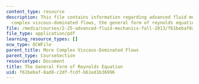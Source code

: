 ```yaml
---
content_type: resource
description: This file contains information regarding advanced fluid mechanics, more
  complex viscous-dominated flows, the general form of reynolds equation.
file: /media/courses/2-25-advanced-fluid-mechanics-fall-2013/f61bebaf8ad8c2dffcdfb61ed1b36996_MIT2_25F13_GeneralForm.pdf
file_type: application/pdf
learning_resource_types: []
ocw_type: OCWFile
parent_title: More Complex Viscous-Dominated Flows
parent_type: CourseSection
resourcetype: Document
title: The General Form of Reynolds Equation
uid: f61bebaf-8ad8-c2df-fcdf-b61ed1b36996
---
```

